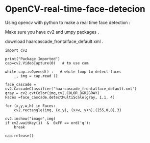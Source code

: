 # OpenCV-real-time-face-detecion
Using opencv with python to make a real time face detection :

Make sure you have cv2 and umpy packages .

download haarcascade_frontalface_default.xml .
 

    import cv2

    print("Package Imported")
    cap=cv2.VideoCapture(0)   # to use cam

    while cap.isOpened() :   # while loop to detect faces
        _, img = cap.read ()

    face_cascade = cv2.CascadeClassifier("haarcascade_frontalface_default.xml")
    gray = cv2.cvtColor(img,cv2.COLOR_BGR2GRAY)
    Faces =face_cascade.detectMultiScale(gray, 1.1, 4)

    for (x,y,w,h) in Faces:
        cv2.rectangle(img, (x,y), (x+w, y+h),(255,0,0),3)

    cv2.imshow("image",img)
    if cv2.waitKey(1)  &  0xFF == ord('q'):
        break

    cap.release()
